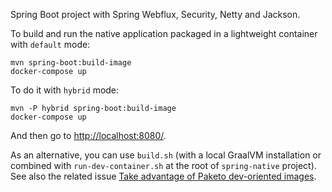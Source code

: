 Spring Boot project with Spring Webflux, Security, Netty and Jackson.

To build and run the native application packaged in a lightweight container with `default` mode:
```
mvn spring-boot:build-image
docker-compose up
```

To do it with `hybrid` mode:
```
mvn -P hybrid spring-boot:build-image
docker-compose up
```

And then go to [http://localhost:8080/](http://localhost:8080/).

As an alternative, you can use `build.sh` (with a local GraalVM installation or combined with
`run-dev-container.sh` at the root of `spring-native` project). See also the related issue
[Take advantage of Paketo dev-oriented images](https://github.com/spring-projects-experimental/spring-native/issues/227).